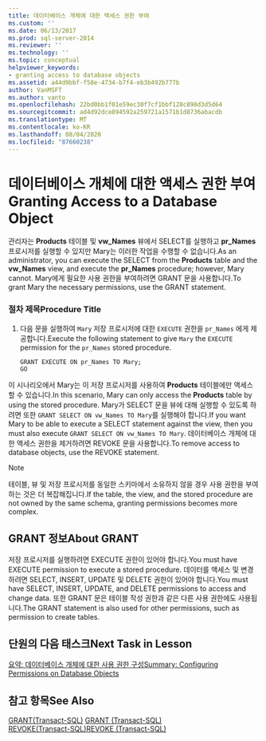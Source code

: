 ```yaml
---
title: 데이터베이스 개체에 대한 액세스 권한 부여
ms.custom: ''
ms.date: 06/13/2017
ms.prod: sql-server-2014
ms.reviewer: ''
ms.technology: ''
ms.topic: conceptual
helpviewer_keywords:
- granting access to database objects
ms.assetid: a44d9bbf-f58e-4734-b7f4-eb3b492b777b
author: VanMSFT
ms.author: vanto
ms.openlocfilehash: 22bd0bb1f01e59ec30f7cf1bbf128c890d3d5d64
ms.sourcegitcommit: ad4d92dce894592a259721a1571b1d8736abacdb
ms.translationtype: MT
ms.contentlocale: ko-KR
ms.lasthandoff: 08/04/2020
ms.locfileid: "87660238"
---
```

# <a name="granting-access-to-a-database-object"></a><span data-ttu-id="bc6c3-102">데이터베이스 개체에 대한 액세스 권한 부여</span><span class="sxs-lookup"><span data-stu-id="bc6c3-102">Granting Access to a Database Object</span></span>
  <span data-ttu-id="bc6c3-103"> 관리자는 **Products** 테이블 및 **vw_Names** 뷰에서 SELECT를 실행하고 **pr_Names** 프로시저를 실행할 수 있지만 Mary는 이러한 작업을 수행할 수 없습니다.</span><span class="sxs-lookup"><span data-stu-id="bc6c3-103">As an administrator, you can execute the SELECT from the **Products** table and the **vw_Names** view, and execute the **pr_Names** procedure; however, Mary cannot.</span></span> <span data-ttu-id="bc6c3-104">Mary에게 필요한 사용 권한을 부여하려면 GRANT 문을 사용합니다.</span><span class="sxs-lookup"><span data-stu-id="bc6c3-104">To grant Mary the necessary permissions, use the GRANT statement.</span></span>  
  
### <a name="procedure-title"></a><span data-ttu-id="bc6c3-105">절차 제목</span><span class="sxs-lookup"><span data-stu-id="bc6c3-105">Procedure Title</span></span>  
  
1.  <span data-ttu-id="bc6c3-106">다음 문을 실행하여 `Mary` 저장 프로시저에 대한 `EXECUTE` 권한을 `pr_Names` 에게 제공합니다.</span><span class="sxs-lookup"><span data-stu-id="bc6c3-106">Execute the following statement to give `Mary` the `EXECUTE` permission for the `pr_Names` stored procedure.</span></span>  
  
    ```  
    GRANT EXECUTE ON pr_Names TO Mary;  
    GO  
    ```  
  
 <span data-ttu-id="bc6c3-107">이 시나리오에서 Mary는 이 저장 프로시저를 사용하여 **Products** 테이블에만 액세스할 수 있습니다.</span><span class="sxs-lookup"><span data-stu-id="bc6c3-107">In this scenario, Mary can only access the **Products** table by using the stored procedure.</span></span> <span data-ttu-id="bc6c3-108">Mary가 SELECT 문을 뷰에 대해 실행할 수 있도록 하려면 또한 `GRANT SELECT ON vw_Names TO Mary`를 실행해야 합니다.</span><span class="sxs-lookup"><span data-stu-id="bc6c3-108">If you want Mary to be able to execute a SELECT statement against the view, then you must also execute `GRANT SELECT ON vw_Names TO Mary`.</span></span> <span data-ttu-id="bc6c3-109">데이터베이스 개체에 대한 액세스 권한을 제거하려면 REVOKE 문을 사용합니다.</span><span class="sxs-lookup"><span data-stu-id="bc6c3-109">To remove access to database objects, use the REVOKE statement.</span></span>  
  
> [!NOTE]  
>  <span data-ttu-id="bc6c3-110">테이블, 뷰 및 저장 프로시저를 동일한 스키마에서 소유하지 않을 경우 사용 권한을 부여하는 것은 더 복잡해집니다.</span><span class="sxs-lookup"><span data-stu-id="bc6c3-110">If the table, the view, and the stored procedure are not owned by the same schema, granting permissions becomes more complex.</span></span>  
  
## <a name="about-grant"></a><span data-ttu-id="bc6c3-111">GRANT 정보</span><span class="sxs-lookup"><span data-stu-id="bc6c3-111">About GRANT</span></span>  
 <span data-ttu-id="bc6c3-112">저장 프로시저를 실행하려면 EXECUTE 권한이 있어야 합니다.</span><span class="sxs-lookup"><span data-stu-id="bc6c3-112">You must have EXECUTE permission to execute a stored procedure.</span></span> <span data-ttu-id="bc6c3-113">데이터를 액세스 및 변경하려면 SELECT, INSERT, UPDATE 및 DELETE 권한이 있어야 합니다.</span><span class="sxs-lookup"><span data-stu-id="bc6c3-113">You must have SELECT, INSERT, UPDATE, and DELETE permissions to access and change data.</span></span> <span data-ttu-id="bc6c3-114">또한 GRANT 문은 테이블 작성 권한과 같은 다른 사용 권한에도 사용됩니다.</span><span class="sxs-lookup"><span data-stu-id="bc6c3-114">The GRANT statement is also used for other permissions, such as permission to create tables.</span></span>  
  
## <a name="next-task-in-lesson"></a><span data-ttu-id="bc6c3-115">단원의 다음 태스크</span><span class="sxs-lookup"><span data-stu-id="bc6c3-115">Next Task in Lesson</span></span>  
 [<span data-ttu-id="bc6c3-116">요약: 데이터베이스 개체에 대한 사용 권한 구성</span><span class="sxs-lookup"><span data-stu-id="bc6c3-116">Summary: Configuring Permissions on Database Objects</span></span>](lesson-2-5-summary-configuring-permissions-on-database-objects.md)  
  
## <a name="see-also"></a><span data-ttu-id="bc6c3-117">참고 항목</span><span class="sxs-lookup"><span data-stu-id="bc6c3-117">See Also</span></span>  
 <span data-ttu-id="bc6c3-118">[GRANT&#40;Transact-SQL&#41;](/sql/t-sql/statements/grant-transact-sql) </span><span class="sxs-lookup"><span data-stu-id="bc6c3-118">[GRANT &#40;Transact-SQL&#41;](/sql/t-sql/statements/grant-transact-sql) </span></span>  
 [<span data-ttu-id="bc6c3-119">REVOKE&#40;Transact-SQL&#41;</span><span class="sxs-lookup"><span data-stu-id="bc6c3-119">REVOKE &#40;Transact-SQL&#41;</span></span>](/sql/t-sql/statements/revoke-transact-sql)  
  
  
